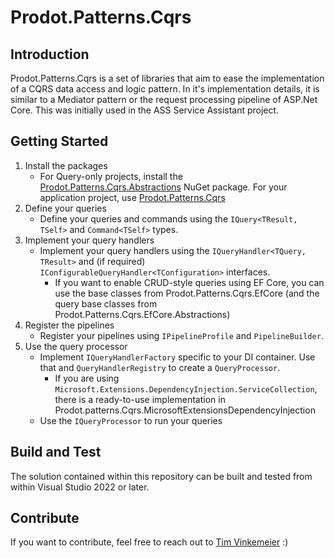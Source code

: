 # Prodot.Patterns.Cqrs

## Introduction

Prodot.Patterns.Cqrs is a set of libraries that aim to ease the implementation of a CQRS data access and logic pattern.
In it's implementation details, it is similar to a Mediator pattern or the request processing pipeline of ASP.Net Core.
This was initially used in the ASS Service Assistant project.

## Getting Started

1. Install the packages
    - For Query-only projects, install the [Prodot.Patterns.Cqrs.Abstractions]() NuGet package. For your application project, use [Prodot.Patterns.Cqrs]()
2. Define your queries
    - Define your queries and commands using the `IQuery<TResult, TSelf>` and `Command<TSelf>` types.
3. Implement your query handlers
    - Implement your query handlers using the `IQueryHandler<TQuery, TResult>` and (if required) `IConfigurableQueryHandler<TConfiguration>` interfaces.
      - If you want to enable CRUD-style queries using EF Core, you can use the base classes from Prodot.Patterns.Cqrs.EfCore (and the query base classes from Prodot.Patterns.Cqrs.EfCore.Abstractions)
4. Register the pipelines
    - Register your pipelines using `IPipelineProfile` and `PipelineBuilder`.
5. Use the query processor
    - Implement `IQueryHandlerFactory` specific to your DI container. Use that and `QueryHandlerRegistry` to create a `QueryProcessor`.
      - If you are using `Microsoft.Extensions.DependencyInjection.ServiceCollection`, there is a ready-to-use implementation in Prodot.patterns.Cqrs.MicrosoftExtensionsDependencyInjection
    - Use the `IQueryProcessor` to run your queries

## Build and Test

The solution contained within this repository can be built and tested from within Visual Studio 2022 or later.

## Contribute

If you want to contribute, feel free to reach out to [Tim Vinkemeier](mailto:timvinkemeier@prodot.de) :)
